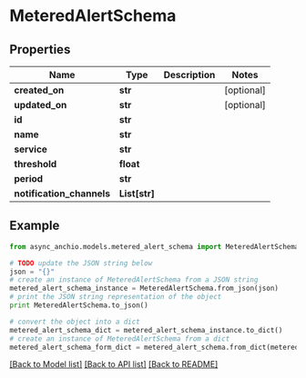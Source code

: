 # MeteredAlertSchema


## Properties

Name | Type | Description | Notes
------------ | ------------- | ------------- | -------------
**created_on** | **str** |  | [optional] 
**updated_on** | **str** |  | [optional] 
**id** | **str** |  | 
**name** | **str** |  | 
**service** | **str** |  | 
**threshold** | **float** |  | 
**period** | **str** |  | 
**notification_channels** | **List[str]** |  | 

## Example

```python
from async_anchio.models.metered_alert_schema import MeteredAlertSchema

# TODO update the JSON string below
json = "{}"
# create an instance of MeteredAlertSchema from a JSON string
metered_alert_schema_instance = MeteredAlertSchema.from_json(json)
# print the JSON string representation of the object
print MeteredAlertSchema.to_json()

# convert the object into a dict
metered_alert_schema_dict = metered_alert_schema_instance.to_dict()
# create an instance of MeteredAlertSchema from a dict
metered_alert_schema_form_dict = metered_alert_schema.from_dict(metered_alert_schema_dict)
```
[[Back to Model list]](../README.md#documentation-for-models) [[Back to API list]](../README.md#documentation-for-api-endpoints) [[Back to README]](../README.md)


